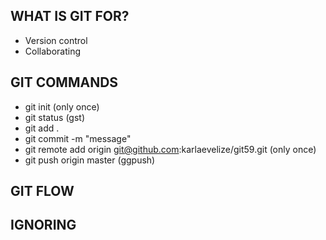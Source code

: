 ## WHAT IS GIT FOR?

- Version control
- Collaborating

## GIT COMMANDS

- git init (only once)
- git status (gst)
- git add .
- git commit -m "message"
- git remote add origin git@github.com:karlaevelize/git59.git (only once)
- git push origin master (ggpush)

## GIT FLOW

## IGNORING